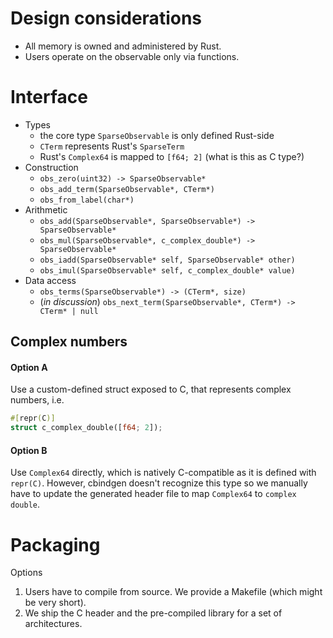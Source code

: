 # Design considerations

* All memory is owned and administered by Rust.
* Users operate on the observable only via functions.

# Interface

* Types
  * the core type ``SparseObservable`` is only defined Rust-side
  * ``CTerm`` represents Rust's ``SparseTerm``
  * Rust's ``Complex64`` is mapped to ``[f64; 2]`` (what is this as C type?)
* Construction
  * ``obs_zero(uint32) -> SparseObservable*``
  * ``obs_add_term(SparseObservable*, CTerm*)``
  * ``obs_from_label(char*)``
* Arithmetic
  * ``obs_add(SparseObservable*, SparseObservable*) -> SparseObservable*``
  * ``obs_mul(SparseObservable*, c_complex_double*) -> SparseObservable*``
  * ``obs_iadd(SparseObservable* self, SparseObservable* other)``
  * ``obs_imul(SparseObservable* self, c_complex_double* value)``
* Data access
  * ``obs_terms(SparseObservable*) -> (CTerm*, size)``
  * (_in discussion_) ``obs_next_term(SparseObservable*, CTerm*) -> CTerm* | null``
 
## Complex numbers

#### Option A

Use a custom-defined struct exposed to C, that represents complex numbers, i.e.
```rust
#[repr(C)]
struct c_complex_double([f64; 2]);
```

#### Option B

Use ``Complex64`` directly, which is natively C-compatible as it is defined with ``repr(C)``. However, cbindgen doesn't recognize this type 
so we manually have to update the generated header file to map ``Complex64`` to ``complex double``.

# Packaging

Options
1. Users have to compile from source. We provide a Makefile (which might be very short).
2. We ship the C header and the pre-compiled library for a set of architectures.
